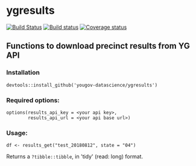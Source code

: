 # ygresults

[![Build Status](https://travis-ci.com/yougov-datascience/ygresults.svg?token=nrN8ZtNwgknk3Sx8oNap&branch=master)](https://travis-ci.com/yougov-datascience/ygresults)
[![Build status](https://ci.appveyor.com/api/projects/status/8g0kl75hl07s3lpk?svg=true)](https://ci.appveyor.com/project/npelikan/ygresults-db86a)
 [![Coverage status](https://codecov.io/gh/yougov-datascience/ygresults/branch/master/graph/badge.svg)](https://codecov.io/github/yougov-datascience/ygresults?branch=master)

## Functions to download precinct results from YG API

### Installation
```{r}
devtools::install_github('yougov-datascience/ygresults')
```


### Required options:
```{r}
options(results_api_key = <your api key>,
        results_api_url = <your api base url>)
```

### Usage:

```
df <- results_get("test_20180812", state = "04")
```

Returns a `?tibble::tibble`, in 'tidy' (read: long) format. 
